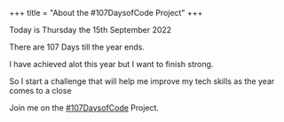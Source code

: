 +++
title = "About the #107DaysofCode Project"
+++

 Today is Thursday the 15th September 2022

 There are 107 Days till the year ends.

 I have achieved alot this year but I want to finish strong.

 So I start a challenge that will help me improve my tech skills as the year comes to a close

 Join me on the [#107DaysofCode](https://github.com/wilfredgithuka/107DaysofCode) Project.
